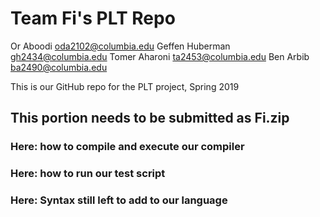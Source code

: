 # Team Fi's PLT Repo

Or Aboodi oda2102@columbia.edu
Geffen Huberman gh2434@columbia.edu
Tomer Aharoni ta2453@columbia.edu
Ben Arbib ba2490@columbia.edu

This is our GitHub repo for the PLT project, Spring 2019

## This portion needs to be submitted as Fi.zip

### Here: how to compile and execute our compiler

### Here: how to run our test script

### Here: Syntax still left to add to our language